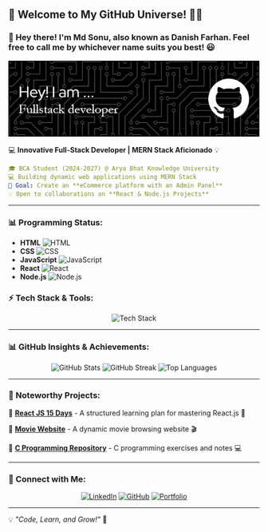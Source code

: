 ## 🎉 Welcome to My GitHub Universe! 🌌🚀

### 👋 Hey there! I'm **Md Sonu**, also known as **Danish Farhan**. Feel free to call me by whichever name suits you best! 😃

![Banner](/github-header-image.png) 

💻 **Innovative Full-Stack Developer | MERN Stack Aficionado** 💡

```yaml
🎓 BCA Student (2024-2027) @ Arya Bhat Knowledge University
💻 Building dynamic web applications using MERN Stack
🎯 Goal: Create an **eCommerce platform with an Admin Panel**
💡 Open to collaborations on **React & Node.js Projects**
```
---
### 📊 Programming Status:

- **HTML** ![HTML](https://progress-bar.dev/70/?title=HTML)
- **CSS** ![CSS](https://progress-bar.dev/65/?title=CSS)
- **JavaScript** ![JavaScript](https://progress-bar.dev/60/?title=JavaScript)
- **React** ![React](https://progress-bar.dev/50/?title=React)
- **Node.js** ![Node.js](https://progress-bar.dev/55/?title=Node.js)

### ⚡ Tech Stack & Tools:

<div align="center">
  <img src="https://skillicons.dev/icons?i=html,css,tailwind,js,react,nodejs,express,mongodb,git,github" alt="Tech Stack" />
</div>

---

### 📊 GitHub Insights & Achievements:
<div align="center">
  <img src="https://github-readme-stats.vercel.app/api?username=Danish-Farhan&show_icons=true&theme=radical" alt="GitHub Stats" />
  <img src="https://github-readme-streak-stats.herokuapp.com/?user=Danish-Farhan&theme=radical" alt="GitHub Streak" />
  <img src="https://github-readme-stats.vercel.app/api/top-langs/?username=Danish-Farhan&layout=compact&theme=radical" alt="Top Languages" />
</div>

---

### 🚀 Noteworthy Projects:

📌 **[React JS 15 Days](https://github.com/Danish-Farhan/react-js-15-days)** - A structured learning plan for mastering React.js 🚀

📌 **[Movie Website](https://github.com/Danish-Farhan/movie-website)** - A dynamic movie browsing website 🎬

📌 **[C Programming Repository](https://github.com/Danish-Farhan/c-programming)** - C programming exercises and notes 💻

---

### 🤝 Connect with Me:

<div align="center">
  <a href="https://linkedin.com/in/md-sonu"><img src="https://img.shields.io/badge/LinkedIn-0A66C2?style=for-the-badge&logo=linkedin&logoColor=white" alt="LinkedIn" /></a>
  <a href="https://github.com/danish-farhan07"><img src="https://img.shields.io/badge/GitHub-181717?style=for-the-badge&logo=github&logoColor=white" alt="GitHub" /></a>
  <a href="https://danish-farhan07.github.io/portfolio/"><img src="https://img.shields.io/badge/Portfolio-FF5722?style=for-the-badge&logo=web&logoColor=white" alt="Portfolio" /></a>
</div>

---

💡 _"Code, Learn, and Grow!"_ 🚀

